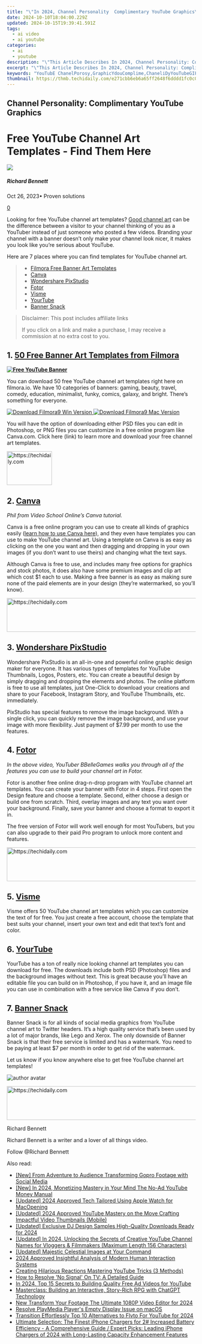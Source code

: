 ```yaml
---
title: "\"In 2024, Channel Personality  Complimentary YouTube Graphics\""
date: 2024-10-10T18:04:00.229Z
updated: 2024-10-15T19:39:41.591Z
tags:
  - ai video
  - ai youtube
categories:
  - ai
  - youtube
description: "\"This Article Describes In 2024, Channel Personality: Complimentary YouTube Graphics\""
excerpt: "\"This Article Describes In 2024, Channel Personality: Complimentary YouTube Graphics\""
keywords: "YouTubE ChanelPorosy,GraphicYdouComplime,ChaneliDyYouTubeGIFs,PersonalityChanelYt,ComplimEnYtGraphics,ChannelDyGraphicsYu,YuTubEGraphicComp"
thumbnail: https://thmb.techidaily.com/e271cbb6eb6a65ff2648f6dddd1fc0c078a843660eba98a715724fa951b431ee.jpg
---
```


## Channel Personality: Complimentary YouTube Graphics

# Free YouTube Channel Art Templates - Find Them Here

![](https://images.wondershare.com/filmora/article-images/richard-bennett.jpg)

##### Richard Bennett

 Oct 26, 2023• Proven solutions

[0](#commentsBoxSeoTemplate)

Looking for free YouTube channel art templates? [Good channel art](https://tools.techidaily.com/wondershare/filmora/download/) can be the difference between a visitor to your channel thinking of you as a YouTuber instead of just someone who posted a few videos. Branding your channel with a banner doesn’t only make your channel look nicer, it makes you look like you’re serious about YouTube.

Here are 7 places where you can find templates for YouTube channel art.

> * [Filmora Free Banner Art Templates](#filmora)
> * [Canva](#canva)
> * [Wondershare PixStudio](#PixStudio)
> * [Fotor](#fotor)
> * [Visme](#visme)
> * [YourTube](#yourtube)
> * [Banner Snack](#bannersnack)

>  Disclaimer: This post includes affiliate links
>
>  If you click on a link and make a purchase, I may receive a commission at no extra cost to you.
>

## 1\. [50 Free Banner Art Templates from Filmora](https://tools.techidaily.com/wondershare/filmora/download/)

[**![Free YouTube Banner](https://images.wondershare.com/filmora/article-images/50-free-youtube-banners-banner.jpg)**](https://www.filmora.io/youtube-channel-art?utm%5Fsource=filmora.io%5Fblog%5F50Free%5Fbanners&utm%5Fmedium=blog%5Fbanners&utm%5Fcampaign=50%5Ffree%5Fbanners)

You can download 50 free YouTube channel art templates right here on filmora.io. We have 10 categories of banners: gaming, beauty, travel, comedy, education, minimalist, funky, comics, galaxy, and bright. There’s something for everyone.

[![Download Filmora9 Win Version](https://images.wondershare.com/filmora/guide/download-btn-win.jpg) ](https://tools.techidaily.com/wondershare/filmora/download/) [![Download Filmora9 Mac Version](https://images.wondershare.com/filmora/guide/download-btn-mac.jpg) ](https://tools.techidaily.com/wondershare/filmora/download/)

You will have the option of downloading either PSD files you can edit in Photoshop, or PNG files you can customize in a free online program like Canva.com. Click here (link) to learn more and download your free channel art templates.

<!-- affiliate ads begin -->
<a href="https://bluettifr.pxf.io/c/5597632/2145079/17095" target="_top" id="2145079">
  <img src="//a.impactradius-go.com/display-ad/17095-2145079" border="0" alt="https://techidaily.com" width="120" height="90"/>
</a>
<img height="0" width="0" src="https://bluettifr.pxf.io/i/5597632/2145079/17095" style="position:absolute;visibility:hidden;" border="0" />
<!-- affiliate ads end -->

## 2\. [Canva](https://www.canva.com)

_Phil from Video School Online’s Canva tutorial._

Canva is a free online program you can use to create all kinds of graphics easily ([learn how to use Canva here](https://www.filmora.io/community-blog/how-to-make-a-youtube-banner-for-free-using-canva-116.html)), and they even have templates you can use to make YouTube channel art. Using a template on Canva is as easy as clicking on the one you want and then dragging and dropping in your own images (if you don’t want to use theirs) and changing what the text says.

Although Canva is free to use, and includes many free options for graphics and stock photos, it does also have some premium images and clip art which cost $1 each to use. Making a free banner is as easy as making sure none of the paid elements are in your design (they’re watermarked, so you’ll know).

<!-- affiliate ads begin -->
<a href="https://unicoeye.pxf.io/c/5597632/2148773/18498" target="_top" id="2148773">
  <img src="//a.impactradius-go.com/display-ad/18498-2148773" border="0" alt="https://techidaily.com" width="728" height="90"/>
</a>
<img height="0" width="0" src="https://unicoeye.pxf.io/i/5597632/2148773/18498" style="position:absolute;visibility:hidden;" border="0" />
<!-- affiliate ads end -->

## 3\. [Wondershare PixStudio](https://tools.techidaily.com/wondershare/fotophire/download/)

Wondershare PixStudio is an all-in-one and powerful online graphic design maker for everyone. It has various types of templates for YouTube Thumbnails, Logos, Posters, etc. You can create a beautiful design by simply dragging and dropping the elements and photos. The online platform is free to use all templates, just One-Click to download your creations and share to your Facebook, Instagram Story, and YouTube Thumbnails, etc. immediately.

PixStudio has special features to remove the image background. With a single click, you can quickly remove the image background, and use your image with more flexibility. Just payment of $7.99 per month to use the features.

## 4\. [Fotor](https://www.fotor.com/features/youtube.html)

_In the above video, YouTuber BBelleGames walks you through all of the features you can use to build your channel art in Fotor._

Fotor is another free online drag-n-drop program with YouTube channel art templates. You can create your banner with Fotor in 4 steps. First open the Design feature and choose a template. Second, either choose a design or build one from scratch. Third, overlay images and any text you want over your background. Finally, save your banner and choose a format to export it in.

The free version of Fotor will work well enough for most YouTubers, but you can also upgrade to their paid Pro program to unlock more content and features.

<!-- affiliate ads begin -->
<a href="https://appsumo.8odi.net/c/5597632/2043596/7443" target="_top" id="2043596">
  <img src="//a.impactradius-go.com/display-ad/7443-2043596" border="0" alt="https://techidaily.com" width="728" height="90"/>
</a>
<img height="0" width="0" src="https://appsumo.8odi.net/i/5597632/2043596/7443" style="position:absolute;visibility:hidden;" border="0" />
<!-- affiliate ads end -->

## 5\. [Visme](http://blog.visme.co/youtube-banner-template/)

Visme offers 50 YouTube channel art templates which you can customize the text of for free. You just create a free account, choose the template that best suits your channel, insert your own text and edit that text’s font and color.

## 6\. [YourTube](http://yourtubetheme.com/youtube-channel-art-templates/)

YourTube has a ton of really nice looking channel art templates you can download for free. The downloads include both PSD (Photoshop) files and the background images without text. This is great because you’ll have an editable file you can build on in Photoshop, if you have it, and an image file you can use in combination with a free service like Canva if you don’t.

## 7\. [Banner Snack](https://www.bannersnack.com/youtube.html)

Banner Snack is for all kinds of social media graphics from YouTube channel art to Twitter headers. It’s a high quality service that’s been used by a lot of major brands, like Lego and Xerox. The only downside of Banner Snack is that their free service is limited and has a watermark. You need to be paying at least $7 per month in order to get rid of the watermark.

Let us know if you know anywhere else to get free YouTube channel art templates!

![author avatar](https://images.wondershare.com/filmora/article-images/richard-bennett.jpg)

<!-- affiliate ads begin -->
<a href="https://aligracehair.sjv.io/c/5597632/1948937/19272" target="_top" id="1948937">
  <img src="//a.impactradius-go.com/display-ad/19272-1948937" border="0" alt="https://techidaily.com" width="728" height="90"/>
</a>
<img height="0" width="0" src="https://aligracehair.sjv.io/i/5597632/1948937/19272" style="position:absolute;visibility:hidden;" border="0" />
<!-- affiliate ads end -->

Richard Bennett

Richard Bennett is a writer and a lover of all things video.

Follow @Richard Bennett

<ins class="adsbygoogle"
     style="display:block"
     data-ad-format="autorelaxed"
     data-ad-client="ca-pub-7571918770474297"
     data-ad-slot="1223367746"></ins>

<ins class="adsbygoogle"
     style="display:block"
     data-ad-client="ca-pub-7571918770474297"
     data-ad-slot="8358498916"
     data-ad-format="auto"
     data-full-width-responsive="true"></ins>

<span class="atpl-alsoreadstyle">Also read:</span>
<div><ul>
<li><a href="https://facebook-video-recording.techidaily.com/new-from-adventure-to-audience-transforming-gopro-footage-with-social-media/"><u>[New] From Adventure to Audience Transforming Gopro Footage with Social Media</u></a></li>
<li><a href="https://youtube-web.techidaily.com/n-2024-monetizing-mastery-in-your-mind-the-no-ad-youtube-money-manual/"><u>[New] In 2024, Monetizing Mastery in Your Mind The No-Ad YouTube Money Manual</u></a></li>
<li><a href="https://fox-access.techidaily.com/updated-2024-approved-tech-tailored-using-apple-watch-for-macopening/"><u>[Updated] 2024 Approved Tech Tailored Using Apple Watch for MacOpening</u></a></li>
<li><a href="https://youtube-web.techidaily.com/ed-2024-approved-youtube-mastery-on-the-move-crafting-impactful-video-thumbnails-mobile/"><u>[Updated] 2024 Approved YouTube Mastery on the Move Crafting Impactful Video Thumbnails (Mobile)</u></a></li>
<li><a href="https://youtube-web.techidaily.com/ed-exclusive-dj-design-samples-high-quality-downloads-ready-for-2024/"><u>[Updated] Exclusive DJ Design Samples High-Quality Downloads Ready for 2024</u></a></li>
<li><a href="https://youtube-web.techidaily.com/ed-in-2024-unlocking-the-secrets-of-creative-youtube-channel-names-for-vloggers-and-filmmakers-maximum-length-156-characters/"><u>[Updated] In 2024, Unlocking the Secrets of Creative YouTube Channel Names for Vloggers & Filmmakers (Maximum Length 156 Characters)</u></a></li>
<li><a href="https://article-helps.techidaily.com/updated-majestic-celestial-images-at-your-command/"><u>[Updated] Majestic Celestial Images at Your Command</u></a></li>
<li><a href="https://extra-skills.techidaily.com/2024-approved-insightful-analysis-of-modern-human-interaction-systems/"><u>2024 Approved Insightful Analysis of Modern Human Interaction Systems</u></a></li>
<li><a href="https://youtube-web.techidaily.com/ing-hilarious-reactions-mastering-youtube-tricks-3-methods/"><u>Creating Hilarious Reactions Mastering YouTube Tricks (3 Methods)</u></a></li>
<li><a href="https://win-howtos.techidaily.com/how-to-resolve-no-signal-on-tv-a-detailed-guide/"><u>How to Resolve 'No Signal' On TV: A Detailed Guide</u></a></li>
<li><a href="https://youtube-web.techidaily.com/24-top-15-secrets-to-building-quality-free-ad-videos-for-youtube/"><u>In 2024, Top 15 Secrets to Building Quality Free Ad Videos for YouTube</u></a></li>
<li><a href="https://tech-revival.techidaily.com/masterclass-building-an-interactive-story-rich-rpg-with-chatgpt-technology/"><u>Masterclass: Building an Interactive, Story-Rich RPG with ChatGPT Technology</u></a></li>
<li><a href="https://smart-video-editing.techidaily.com/new-transform-your-footage-the-ultimate-1080p-video-editor-for-2024/"><u>New Transform Your Footage The Ultimate 1080P Video Editor for 2024</u></a></li>
<li><a href="https://video-ai-editor.techidaily.com/resolve-playmedia-players-empty-display-issue-on-macos/"><u>Resolve PlayMedia Player's Empty Display Issue on macOS</u></a></li>
<li><a href="https://youtube-web.techidaily.com/ition-effortlessly-top-10-alternatives-to-flvto-for-youtube-for-2024/"><u>Transition Effortlessly Top 10 Alternatives to Flvto For YouTube for 2024</u></a></li>
<li><a href="https://os-tips.techidaily.com/ultimate-selection-the-finest-iphone-chargers-for-2-increased-battery-efficiency-a-comprehensive-guide-expert-picks-leading-iphone-chargers-of-2024-with-lon20/"><u>Ultimate Selection: The Finest iPhone Chargers for 2# Increased Battery Efficiency - A Comprehensive Guide / Expert Picks: Leading iPhone Chargers of 2024 with Long-Lasting Capacity Enhancement Features</u></a></li>
</ul></div>

